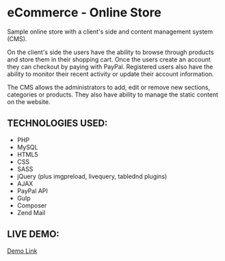 # eCommerce - Online Store

Sample online store with a client's side and content management system (CMS). 

On the client's side the users have the ability to browse through products and 
store them in their shopping cart. Once the users create an account they can 
checkout by paying with PayPal. Registered users also have the ability to 
monitor their recent activity or update their account information.

The CMS allows the administrators to add, edit or remove new sections, categories
or products. They also have ability to manage the static content on the website.

TECHNOLOGIES USED:
------------------

- PHP
- MySQL
- HTML5
- CSS
- SASS
- jQuery (plus imgpreload, livequery, tablednd plugins)
- AJAX
- PayPal API
- Gulp
- Composer
- Zend Mail

LIVE DEMO:
----------

[Demo Link](http://books.kostarashev.com "Demo Link")

